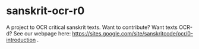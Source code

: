 # sanskrit-ocr-r0
A project to OCR critical sanskrit texts. Want to contribute? Want texts OCR-d? See our webpage here: https://sites.google.com/site/sanskritcode/ocr/0-introduction .
